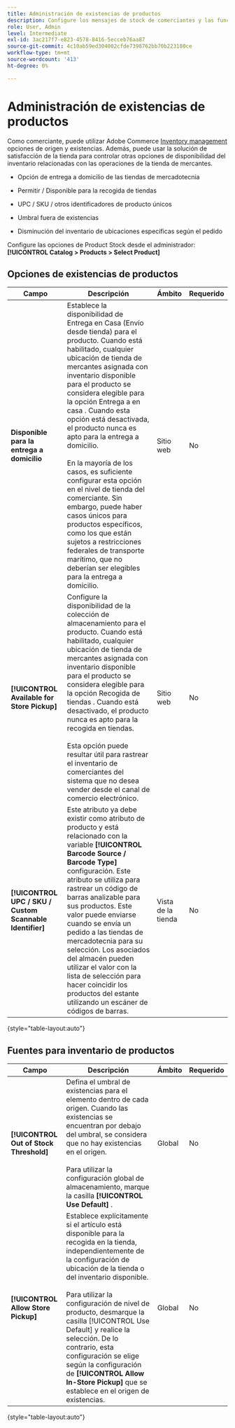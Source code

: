 ```yaml
---
title: Administración de existencias de productos
description: Configure los mensajes de stock de comerciantes y las funciones disponibles para los clientes.
role: User, Admin
level: Intermediate
exl-id: 3ac217f7-e823-4578-8416-5ecceb76aa87
source-git-commit: 4c10ab59ed304002cfde7398762bb70b223180ce
workflow-type: tm+mt
source-wordcount: '413'
ht-degree: 0%

---
```


# Administración de existencias de productos

Como comerciante, puede utilizar Adobe Commerce [Inventory management](https://docs.magento.com/user-guide/catalog/inventory-management.html) opciones de origen y existencias. Además, puede usar la solución de satisfacción de la tienda para controlar otras opciones de disponibilidad del inventario relacionadas con las operaciones de la tienda de mercantes.

- Opción de entrega a domicilio de las tiendas de mercadotecnia

- Permitir / Disponible para la recogida de tiendas

- UPC / SKU / otros identificadores de producto únicos

- Umbral fuera de existencias

- Disminución del inventario de ubicaciones específicas según el pedido

Configure las opciones de Product Stock desde el administrador: **[!UICONTROL Catalog > Products > Select Product]**

## **Opciones de existencias de productos**

| **Campo** | **Descripción** | **Ámbito** | **Requerido** |
|----------------------------------------------------------|----------------------------------------------------------------------------------------------------------------------------------------------------------------------------------------------------------------------------------------------------------------------------------------------------------------------------------------------------------------------------------------------------------------------------------------------------------------------------------------------------------------------------------------------------------------|------------|--------------|
| **Disponible para la entrega a domicilio** | Establece la disponibilidad de Entrega en Casa (Envío desde tienda) para el producto. Cuando está habilitado, cualquier ubicación de tienda de mercantes asignada con inventario disponible para el producto se considera elegible para la opción Entrega a en casa . Cuando esta opción está desactivada, el producto nunca es apto para la entrega a domicilio.</br></br>En la mayoría de los casos, es suficiente configurar esta opción en el nivel de tienda del comerciante. Sin embargo, puede haber casos únicos para productos específicos, como los que están sujetos a restricciones federales de transporte marítimo, que no deberían ser elegibles para la entrega a domicilio. | Sitio web | No |
| **[!UICONTROL Available for Store Pickup]** | Configure la disponibilidad de la colección de almacenamiento para el producto. Cuando está habilitado, cualquier ubicación de tienda de mercantes asignada con inventario disponible para el producto se considera elegible para la opción Recogida de tiendas . Cuando está desactivado, el producto nunca es apto para la recogida en tiendas.</br></br>Esta opción puede resultar útil para rastrear el inventario de comerciantes del sistema que no desea vender desde el canal de comercio electrónico. | Sitio web | No |
| **[!UICONTROL UPC / SKU / Custom Scannable Identifier]** | Este atributo ya debe existir como atributo de producto y está relacionado con la variable **[!UICONTROL Barcode Source / Barcode Type]** configuración. Este atributo se utiliza para rastrear un código de barras analizable para sus productos. Este valor puede enviarse cuando se envía un pedido a las tiendas de mercadotecnia para su selección. Los asociados del almacén pueden utilizar el valor con la lista de selección para hacer coincidir los productos del estante utilizando un escáner de códigos de barras. | Vista de la tienda | No |

{style=&quot;table-layout:auto&quot;}

## Fuentes para inventario de productos

| **Campo** | **Descripción** | **Ámbito** | **Requerido** |
|-----------------------------------------|------------------------------------------------------------------------------------------------------------------------------------------------------------------------------------------------------------------------------------------------------------------------------------------------------------------------------------------------------------------------------------------------------|-----------|--------------|
| **[!UICONTROL Out of Stock Threshold]** | Defina el umbral de existencias para el elemento dentro de cada origen. Cuando las existencias se encuentran por debajo del umbral, se considera que no hay existencias en el origen.</br></br>Para utilizar la configuración global de almacenamiento, marque la casilla **[!UICONTROL Use Default]** . | Global | No |
| **[!UICONTROL Allow Store Pickup]** | Establece explícitamente si el artículo está disponible para la recogida en la tienda, independientemente de la configuración de ubicación de la tienda o del inventario disponible.</br></br> Para utilizar la configuración de nivel de producto, desmarque la casilla [!UICONTROL Use Default] y realice la selección. De lo contrario, esta configuración se elige según la configuración de **[!UICONTROL Allow In-Store Pickup]** que se establece en el origen de existencias. | Global | No |

{style=&quot;table-layout:auto&quot;}

